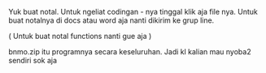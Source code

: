 Yuk buat notal. Untuk ngeliat codingan - nya tinggal klik aja file nya. Untuk buat notalnya di docs atau word aja nanti dikirim ke grup line.

( Untuk buat notal functions nanti gue aja )

bnmo.zip itu programnya secara keseluruhan. Jadi kl kalian mau nyoba2 sendiri sok aja
